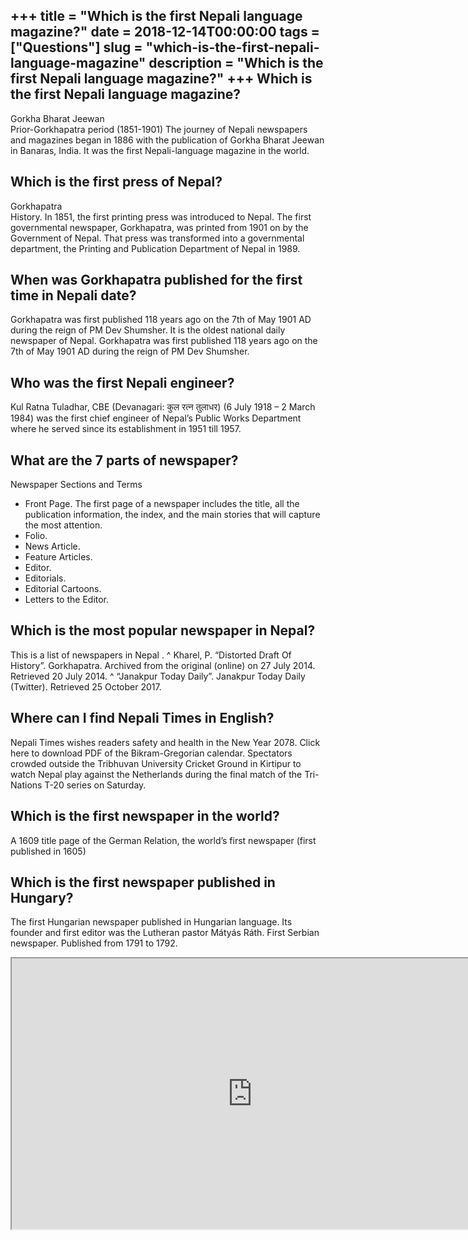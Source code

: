 +++
title = "Which is the first Nepali language magazine?"
date = 2018-12-14T00:00:00
tags = ["Questions"]
slug = "which-is-the-first-nepali-language-magazine"
description = "Which is the first Nepali language magazine?"
+++
Which is the first Nepali language magazine?
--------------------------------------------

Gorkha Bharat Jeewan  
Prior-Gorkhapatra period (1851-1901) The journey of Nepali newspapers and magazines began in 1886 with the publication of Gorkha Bharat Jeewan in Banaras, India. It was the first Nepali-language magazine in the world.

Which is the first press of Nepal?
----------------------------------

Gorkhapatra  
History. In 1851, the first printing press was introduced to Nepal. The first governmental newspaper, Gorkhapatra, was printed from 1901 on by the Government of Nepal. That press was transformed into a governmental department, the Printing and Publication Department of Nepal in 1989.

When was Gorkhapatra published for the first time in Nepali date?
-----------------------------------------------------------------

Gorkhapatra was first published 118 years ago on the 7th of May 1901 AD during the reign of PM Dev Shumsher. It is the oldest national daily newspaper of Nepal. Gorkhapatra was first published 118 years ago on the 7th of May 1901 AD during the reign of PM Dev Shumsher.

Who was the first Nepali engineer?
----------------------------------

Kul Ratna Tuladhar, CBE (Devanagari: कुल रत्न तुलाधर) (6 July 1918 – 2 March 1984) was the first chief engineer of Nepal’s Public Works Department where he served since its establishment in 1951 till 1957.

What are the 7 parts of newspaper?
----------------------------------

Newspaper Sections and Terms

- Front Page. The first page of a newspaper includes the title, all the publication information, the index, and the main stories that will capture the most attention.
- Folio.
- News Article.
- Feature Articles.
- Editor.
- Editorials.
- Editorial Cartoons.
- Letters to the Editor.

Which is the most popular newspaper in Nepal?
---------------------------------------------

This is a list of newspapers in Nepal . ^ Kharel, P. “Distorted Draft Of History”. Gorkhapatra. Archived from the original (online) on 27 July 2014. Retrieved 20 July 2014. ^ “Janakpur Today Daily”. Janakpur Today Daily (Twitter). Retrieved 25 October 2017.

Where can I find Nepali Times in English?
-----------------------------------------

Nepali Times wishes readers safety and health in the New Year 2078. Click here to download PDF of the Bikram-Gregorian calendar. Spectators crowded outside the Tribhuvan University Cricket Ground in Kirtipur to watch Nepal play against the Netherlands during the final match of the Tri-Nations T-20 series on Saturday.

Which is the first newspaper in the world?
------------------------------------------

A 1609 title page of the German Relation, the world’s first newspaper (first published in 1605)

Which is the first newspaper published in Hungary?
--------------------------------------------------

The first Hungarian newspaper published in Hungarian language. Its founder and first editor was the Lutheran pastor Mátyás Ráth. First Serbian newspaper. Published from 1791 to 1792.

<iframe allow="accelerometer; autoplay; clipboard-write; encrypted-media; gyroscope; picture-in-picture" allowfullscreen="" class="__youtube_prefs__  epyt-is-override  no-lazyload" data-no-lazy="1" data-origheight="433" data-origwidth="770" data-skipgform_ajax_framebjll="" height="433" id="_ytid_99917" loading="lazy" src="https://www.youtube.com/embed/wOysm0HG92A?enablejsapi=1&autoplay=0&cc_load_policy=0&cc_lang_pref=&iv_load_policy=1&loop=0&modestbranding=0&rel=1&fs=1&playsinline=0&autohide=2&theme=dark&color=red&controls=1&" title="YouTube player" width="770"></iframe>